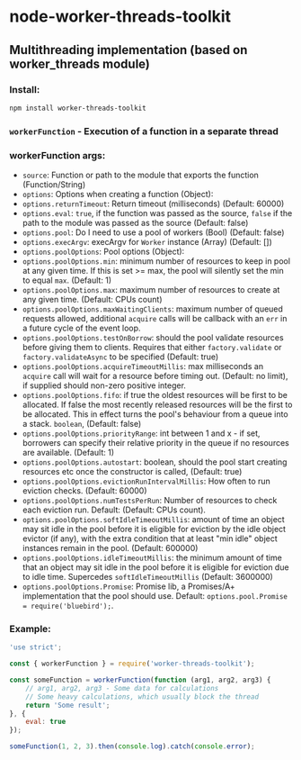 # node-worker-threads-toolkit

## Multithreading implementation (based on worker_threads module)

### Install:
```bash
npm install worker-threads-toolkit
```

### `workerFunction` - Execution of a function in a separate thread

### workerFunction args:
- `source`: Function or path to the module that exports the function (Function/String)
- `options`: Options when creating a function (Object):
- `options.returnTimeout`: Return timeout (milliseconds) (Default: 60000)
- `options.eval`: `true`, if the function was passed as the source, `false` if the path to the module was passed as the source (Default: false)
- `options.pool`: Do I need to use a pool of workers (Bool) (Default: false)
- `options.execArgv`: execArgv for `Worker` instance (Array) (Default: [])
- `options.poolOptions`: Pool options (Object):
- `options.poolOptions.min`: minimum number of resources to keep in pool at any given time. If this is set >= max, the pool will silently set the min to equal `max`. (Default: 1)
- `options.poolOptions.max`: maximum number of resources to create at any given time. (Default: CPUs count)
- `options.poolOptions.maxWaitingClients`: maximum number of queued requests allowed, additional `acquire` calls will be callback with an `err` in a future cycle of the event loop.
- `options.poolOptions.testOnBorrow`: should the pool validate resources before giving them to clients. Requires that either `factory.validate` or `factory.validateAsync` to be specified (Default: true)
- `options.poolOptions.acquireTimeoutMillis`: max milliseconds an `acquire` call will wait for a resource before timing out. (Default: no limit), if supplied should non-zero positive integer.
- `options.poolOptions.fifo`: if true the oldest resources will be first to be allocated. If false the most recently released resources will be the first to be allocated. This in effect turns the pool's behaviour from a queue into a stack. `boolean`, (Default: false)
- `options.poolOptions.priorityRange`: int between 1 and x - if set, borrowers can specify their relative priority in the queue if no resources are available.  (Default: 1)
- `options.poolOptions.autostart`: boolean, should the pool start creating resources etc once the constructor is called, (Default: true)
- `options.poolOptions.evictionRunIntervalMillis`: How often to run eviction checks. (Default: 60000)
- `options.poolOptions.numTestsPerRun`: Number of resources to check each eviction run.  Default: (Default: CPUs count).
- `options.poolOptions.softIdleTimeoutMillis`: amount of time an object may sit idle in the pool before it is eligible for eviction by the idle object evictor (if any), with the extra condition that at least "min idle" object instances remain in the pool. (Default: 600000)
- `options.poolOptions.idleTimeoutMillis`: the minimum amount of time that an object may sit idle in the pool before it is eligible for eviction due to idle time. Supercedes `softIdleTimeoutMillis` (Default: 3600000)
- `options.poolOptions.Promise`: Promise lib, a Promises/A+ implementation that the pool should use. Default: `options.pool.Promise = require('bluebird');`.


### Example:
```js
'use strict';

const { workerFunction } = require('worker-threads-toolkit');

const someFunction = workerFunction(function (arg1, arg2, arg3) {
    // arg1, arg2, arg3 - Some data for calculations
    // Some heavy calculations, which usually block the thread
    return 'Some result';
}, {
    eval: true
});

someFunction(1, 2, 3).then(console.log).catch(console.error);

```
